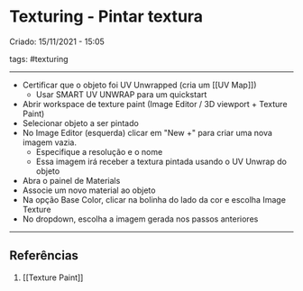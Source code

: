 # Texturing - Pintar textura
Criado: 15/11/2021 - 15:05

tags: #texturing 

---

- Certificar que o objeto foi UV Unwrapped (cria um [[UV Map]])
  - Usar SMART UV UNWRAP para um quickstart
- Abrir workspace de texture paint (Image Editor / 3D viewport + Texture Paint)
- Selecionar objeto a ser pintado
- No Image Editor (esquerda) clicar em "New +" para criar uma nova imagem vazia.
  - Especifique a resolução e o nome
  - Essa imagem irá receber a textura pintada usando o UV Unwrap do objeto
- Abra o painel de Materials
- Associe um novo material ao objeto
- Na opção Base Color, clicar na bolinha do lado da cor e escolha Image Texture
- No dropdown, escolha a imagem gerada nos passos anteriores

---
## Referências
1. [[Texture Paint]]